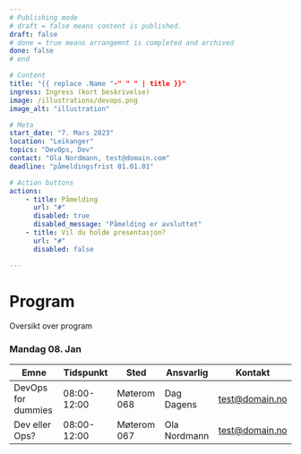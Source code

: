 ```yaml
---
# Publishing mode
# draft = false means content is published. 
draft: false
# done = true means arrangemnt is completed and archived
done: false
# end

# Content
title: "{{ replace .Name "-" " " | title }}"
ingress: Ingress (kort beskrivelse)
image: /illustrations/devops.png
image_alt: "illustration"

# Meta
start_date: "7. Mars 2023"
location: "Leikanger"
topics: "DevOps, Dev"
contact: "Ola Nordmann, test@domain.com"
deadline: "påmeldingsfrist 01.01.01"

# Action buttons
actions:
    - title: Påmelding
      url: "#"
      disabled: true
      disabled_message: "Påmelding er avsluttet"
    - title: Vil du holde presentasjon?
      url: "#"
      disabled: false

---
```


# Program
Oversikt over program

### Mandag 08. Jan

| Emne   | Tidspunkt   | Sted        | Ansvarlig    | Kontakt        |
|-------------|--------|-------------|--------------|----------------|
| DevOps for dummies | 08:00-12:00 | Møterom 068 | Dag Dagens   | test@domain.no |
| Dev eller Ops? | 08:00-12:00    | Møterom 067 | Ola Nordmann | test@domain.no |
